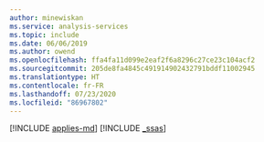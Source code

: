 ```yaml
---
author: minewiskan
ms.service: analysis-services
ms.topic: include
ms.date: 06/06/2019
ms.author: owend
ms.openlocfilehash: ffa4fa11d099e2eaf2f6a8296c27ce23c104acf2
ms.sourcegitcommit: 205de8fa4845c491914902432791bddf11002945
ms.translationtype: HT
ms.contentlocale: fr-FR
ms.lasthandoff: 07/23/2020
ms.locfileid: "86967802"
---
```

[!INCLUDE [applies-md](../applies-md.md)] [!INCLUDE [_ssas](_ssas.md)]
